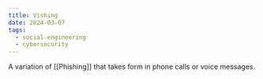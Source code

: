 ```yaml
---
title: Vishing
date: 2024-03-07
tags:
  - social-engineering
  - cybersecurity
---
```


A variation of [[Phishing]] that takes form in phone calls or voice messages.